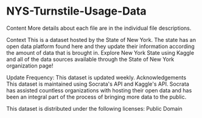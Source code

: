 # NYS-Turnstile-Usage-Data
Content
More details about each file are in the individual file descriptions.

Context
This is a dataset hosted by the State of New York. The state has an open data platform found here and they update their information according the amount of data that is brought in. Explore New York State using Kaggle and all of the data sources available through the State of New York organization page!

Update Frequency: This dataset is updated weekly.
Acknowledgements
This dataset is maintained using Socrata's API and Kaggle's API. Socrata has assisted countless organizations with hosting their open data and has been an integral part of the process of bringing more data to the public.

This dataset is distributed under the following licenses: Public Domain
